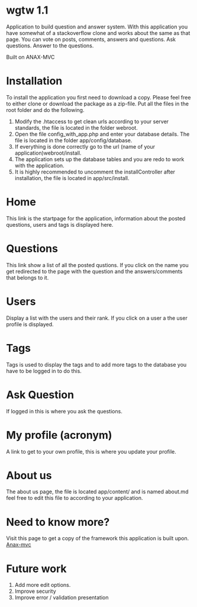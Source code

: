 # wgtw 1.1
Application to build question and answer system. With this application you have somewhat of a stackoverflow clone and works about 
the same as that page. 
You can vote on posts, comments, answers and questions. Ask questions. Answer to the questions. 

Built on ANAX-MVC
# Installation
To install the application you first need to download a copy. Please feel free to either clone or download the package as a zip-file. 
Put all the files in the root folder and do the following. 

1. Modify the .htaccess to get clean urls according to your server standards, the file is located in the folder webroot. 
2. Open the file config_with_app.php and enter your database details. The file is located in the folder app/config/database. 
3. If everything is done correctly go to the url (name of your application)webroot/install. 
4. The application sets up the database tables and you are redo to work with the application. 
5. It is highly recommended to uncomment the installController after installation, the file is located in app/src/install. 
# Home 
This link is the startpage for the application, information about the posted questions, users and tags is displayed here. 

# Questions 
This link show a list of all the posted qustions. If you click on the name you get redirected to the page with the question and the 
answers/comments that belongs to it. 


# Users
Display a list with the users and their rank. If you click on a user a the user profile is displayed. 

# Tags
Tags is used to display the tags and to add more tags to the database you have to be logged in to do this. 

# Ask Question
If logged in this is where you ask the questions. 

# My profile (acronym)
A link to get to your own profile, this is where you update your profile. 

# About us
The about us page, the file is located app/content/ and is named about.md feel free to edit this file to according 
to your application. 

# Need to know more?
Visit this page to get a copy of the framework this application is built upon. 
<a href="https://github.com/mosbth/Anax-MVC.git">Anax-mvc</a>

# Future work
1. Add more edit options. 
2. Improve security 
3. Improve error / validation presentation 





